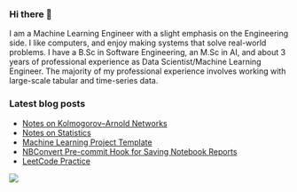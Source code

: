 ### Hi there 👋

I am a Machine Learning Engineer with a slight emphasis on the Engineering side. I like computers, and enjoy making systems that solve real-world problems. I have a B.Sc in Software Engineering, an M.Sc in AI, and about 3 years of professional experience as Data Scientist/Machine Learning Engineer. The majority of my professional experience involves working with large-scale tabular and time-series data.

<!--
**arashabzd/arashabzd** is a ✨ _special_ ✨ repository because its `README.md` (this file) appears on your GitHub profile.

Here are some ideas to get you started:

- 🔭 I’m currently working on ...
- 🌱 I’m currently learning ...
- 👯 I’m looking to collaborate on ...
- 🤔 I’m looking for help with ...
- 💬 Ask me about ...
- 📫 How to reach me: ...
- 😄 Pronouns: ...
- ⚡ Fun fact: ...
-->

### Latest blog posts
<!-- BLOG-POST-LIST:START -->
- [Notes on Kolmogorov–Arnold Networks](https://arashabzd.github.io/posts/kan/)
- [Notes on Statistics](https://arashabzd.github.io/posts/stats/)
- [Machine Learning Project Template](https://arashabzd.github.io/posts/mlproject-template/)
- [NBConvert Pre-commit Hook for Saving Notebook Reports](https://arashabzd.github.io/posts/nbconvert-pre-commit/)
- [LeetCode Practice](https://arashabzd.github.io/posts/leetcode-practice/)
<!-- BLOG-POST-LIST:END -->

![](https://komarev.com/ghpvc/?username=arashabzd)
